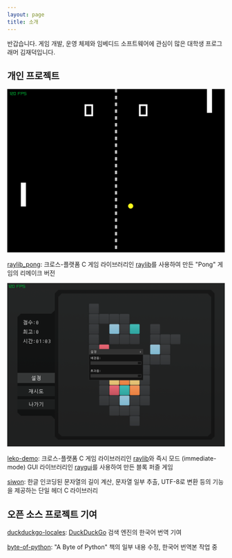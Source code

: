 ```yaml
---
layout: page
title: 소개
---
```


반갑습니다. 게임 개발, 운영 체제와 임베디드 소프트웨어에 관심이 많은 대학생 프로그래머 김재덕입니다.

## 개인 프로젝트

![raylib_pong](/assets/img/2020-10-20_screenshot_raylib_pong.png)

[raylib_pong](https://github.com/jdeokkim/raylib_pong): 크로스-플랫폼 C 게임 라이브러리인 [raylib](https://github.com/raysan5/raylib)를 사용하여 만든 "Pong" 게임의 리메이크 버전

![leko-demo](/assets/img/2020-10-20_screenshot_leko-demo.png)

[leko-demo](https://github.com/jdeokkim/leko-demo): 크로스-플랫폼 C 게임 라이브러리인 [raylib](https://github.com/raysan5/raylib)와 즉시 모드 (immediate-mode) GUI 라이브러리인 [raygui](https://github.com/raysan5/raygui)를 사용하여 만든 블록 퍼즐 게임

[siwon](https://github.com/jdeokkim/siwon): 한글 인코딩된 문자열의 길이 계산, 문자열 일부 추출, UTF-8로 변환 등의 기능을 제공하는 단일 헤더 C 라이브러리

## 오픈 소스 프로젝트 기여

[duckduckgo-locales](https://github.com/duckduckgo/duckduckgo-locales): [DuckDuckGo](https://duckduckgo.com) 검색 엔진의 한국어 번역 기여

[byte-of-python](https://github.com/swaroopch/byte-of-python): "A Byte of Python" 책의 일부 내용 수정, 한국어 번역본 작업 중